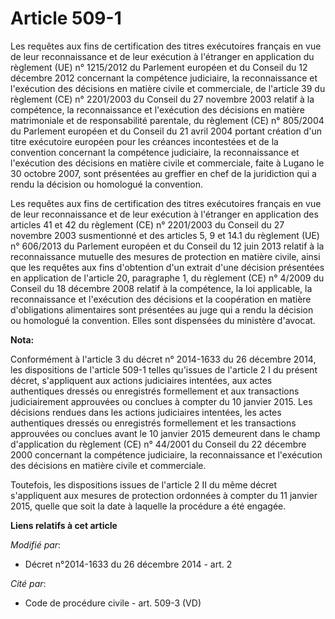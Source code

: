 # Article 509-1

Les requêtes aux fins de certification des titres exécutoires français en vue de leur reconnaissance et de leur exécution à
l'étranger en application du règlement (UE) n° 1215/2012 du Parlement européen et du Conseil du 12 décembre 2012 concernant
la compétence judiciaire, la reconnaissance et l'exécution des décisions en matière civile et commerciale, de l'article 39 du
règlement (CE) n° 2201/2003 du Conseil du 27 novembre 2003 relatif à la compétence, la reconnaissance et l'exécution des
décisions en matière matrimoniale et de responsabilité parentale, du règlement (CE) n° 805/2004 du Parlement européen et du
Conseil du 21 avril 2004 portant création d'un titre exécutoire européen pour les créances incontestées et de la convention
concernant la compétence judiciaire, la reconnaissance et l'exécution des décisions en matière civile et commerciale, faite à
Lugano le 30 octobre 2007, sont présentées au greffier en chef de la juridiction qui a rendu la décision ou homologué la
convention.

Les requêtes aux fins de certification des titres exécutoires français en vue de leur reconnaissance et de leur exécution à
l'étranger en application des articles 41 et 42 du règlement (CE) n° 2201/2003 du Conseil du 27 novembre 2003 susmentionné et
des articles 5, 9 et 14.1 du règlement (UE) n° 606/2013 du Parlement européen et du Conseil du 12 juin 2013 relatif à la
reconnaissance mutuelle des mesures de protection en matière civile, ainsi que les requêtes aux fins d'obtention d'un extrait
d'une décision présentées en application de l'article 20, paragraphe 1, du règlement (CE) n° 4/2009 du Conseil du 18 décembre
2008 relatif à la compétence, la loi applicable, la reconnaissance et l'exécution des décisions et la coopération en matière
d'obligations alimentaires sont présentées au juge qui a rendu la décision ou homologué la convention. Elles sont dispensées
du ministère d'avocat.

**Nota:**

Conformément à l'article 3 du décret n° 2014-1633 du 26 décembre 2014, les dispositions de l'article 509-1 telles qu'issues
de l'article 2 I du présent décret, s'appliquent aux actions judiciaires intentées, aux actes authentiques dressés ou
enregistrés formellement et aux transactions judiciairement approuvées ou conclues à compter du 10 janvier 2015. Les
décisions rendues dans les actions judiciaires intentées, les actes authentiques dressés ou enregistrés formellement et les
transactions approuvées ou conclues avant le 10 janvier 2015 demeurent dans le champ d'application du règlement (CE) n°
44/2001 du Conseil du 22 décembre 2000 concernant la compétence judiciaire, la reconnaissance et l'exécution des décisions en
matière civile et commerciale.

Toutefois, les dispositions issues de l'article 2 II du même décret s'appliquent aux mesures de protection ordonnées à
compter du 11 janvier 2015, quelle que soit la date à laquelle la procédure a été engagée.

**Liens relatifs à cet article**

_Modifié par_:

  - Décret n°2014-1633 du 26 décembre 2014 - art. 2

_Cité par_:

  - Code de procédure civile - art. 509-3 (VD)
